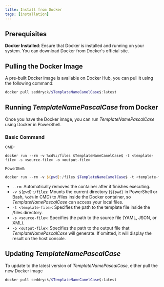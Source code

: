 ```yaml
---
title: Install from Docker
tags: [installation]
---
```

## Prerequisites

**Docker Installed**: Ensure that Docker is installed and running on your system. You can download Docker from Docker's official site.

## Pulling the Docker Image

A pre-built Docker image is available on Docker Hub, you can pull it using the following command:

```powershell
docker pull seddryck/$TemplateNameCamelCase$:latest
```

## Running $TemplateNamePascalCase$ from Docker

Once you have the Docker image, you can run $TemplateNamePascalCase$ using Docker in PowerShell.

### Basic Command

<sub>CMD:</sub>
```CMD
docker run --rm -v %cd%:/files $TemplateNameCamelCase$ -t <template-file> -s <source-file> -o <output-file>
```

<sub>PowerShell:</sub>
```powershell
docker run --rm -v ${pwd}:/files $TemplateNameCamelCase$ -t <template-file> -s <source-file> -o <output-file>
```

- `--rm`: Automatically removes the container after it finishes executing.
- `-v ${pwd}:/files`: Mounts the current directory (`${pwd}` in PowerShell or Bash, `%cd%` in CMD) to /files inside the Docker container, so $TemplateNamePascalCase$ can access your local files.
- `-t <template-file>`: Specifies the path to the template file inside the /files directory.
- `-s <source-file>`: Specifies the path to the source file (YAML, JSON, or XML).
- `-o <output-file>`: Specifies the path to the output file that $TemplateNamePascalCase$ will generate. If omitted, it will display the result on the host console.

## Updating $TemplateNamePascalCase$

To update to the latest version of $TemplateNamePascalCase$, either pull the new Docker image

```powershell
docker pull seddryck/$TemplateNameCamelCase$:latest
```
